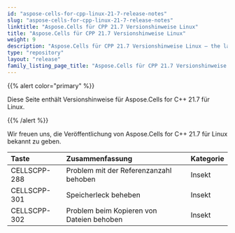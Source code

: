 ```yaml
---
id: "aspose-cells-for-cpp-linux-21-7-release-notes"
slug: "aspose-cells-for-cpp-linux-21-7-release-notes"
linktitle: "Aspose.Cells für CPP 21.7 Versionshinweise Linux"
title: "Aspose.Cells für CPP 21.7 Versionshinweise Linux"
weight: 9
description: "Aspose.Cells für CPP 21.7 Versionshinweise Linux – the latest updates and fixes."
type: "repository"
layout: "release"
family_listing_page_title: "Aspose.Cells für CPP 21.7 Versionshinweise Linux"
---
```

{{% alert color="primary" %}}

Diese Seite enthält Versionshinweise für Aspose.Cells for C++ 21.7 für Linux.

{{% /alert %}}

Wir freuen uns, die Veröffentlichung von Aspose.Cells for C++ 21.7 für Linux bekannt zu geben.

|**Taste**|**Zusammenfassung**|**Kategorie**|
|:- |:- |:- |
|CELLSCPP-288| Problem mit der Referenzanzahl behoben|Insekt|
|CELLSCPP-301| Speicherleck beheben|Insekt|
|CELLSCPP-302| Problem beim Kopieren von Dateien behoben|Insekt|
